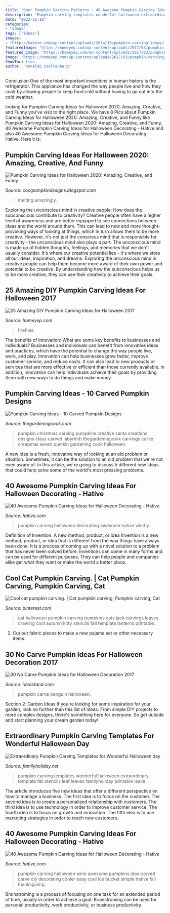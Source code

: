 ```yaml
---
title: "Deer Pumpkin Carving Patterns - 40 Awesome Pumpkin Carving Ideas For Halloween Decorating"
description: "Pumpkin carving templates wonderful halloween extraordinary template fall stencils leaf leaves familyholiday printable leave"
date: "2022-11-10"
categories:
- "ideas"
tags: ["ideas"]
images:
- "http://hative.com/wp-content/uploads/2014/10/pumpkin-carving-ideas/30-wine-cooler-pumpkin.jpg"
featuredImage: "https://homeyep.com/wp-content/uploads/2017/03/pumpkin-carving/9-pumpkin-carving-ideas-for-halloween.jpg"
featured_image: "https://homeyep.com/wp-content/uploads/2017/03/pumpkin-carving/9-pumpkin-carving-ideas-for-halloween.jpg"
image: "https://homeyep.com/wp-content/uploads/2017/03/pumpkin-carving/9-pumpkin-carving-ideas-for-halloween.jpg"
ShowToc: true
author: "Ronaldo Stoltenberg"
---
```



Conclusion
One of the most important inventions in human history is the refrigerator. This appliance has changed the way people live and how they cook by allowing people to keep food cold without having to go out into the cold weather.

	

		
looking for Pumpkin Carving Ideas for Halloween 2020: Amazing, Creative, and Funny you've visit to the right place. We have 8 Pics about Pumpkin Carving Ideas for Halloween 2020: Amazing, Creative, and Funny like Pumpkin Carving Ideas for Halloween 2020: Amazing, Creative, and Funny, 40 Awesome Pumpkin Carving Ideas for Halloween Decorating - Hative and also 40 Awesome Pumpkin Carving Ideas for Halloween Decorating - Hative. Here it is:
		
    
## Pumpkin Carving Ideas For Halloween 2020: Amazing, Creative, And Funny

<img loading=lazy src="https://4.bp.blogspot.com/-00ty-Bf3nJE/UlBFZSpHTyI/AAAAAAAAIOs/zb_jM-AzPpQ/s1600/wicked_pumpkin_bidxg.jpg" onerror="this.onerror=null;this.src='https://tse3.mm.bing.net/th?id=OIP.NTYR3HJuRrr9RPI18OuwsAHaF_&amp;pid=15.1';" alt="Pumpkin Carving Ideas for Halloween 2020: Amazing, Creative, and Funny">

_Source: coolpumpkindesigns.blogspot.com_

>melting amazingly. 

	

Exploring the unconscious mind in creative people: How does the subconscious contribute to creativity?
Creative people often have a higher level of awareness and are better equipped to see connections between ideas and the world around them. This can lead to new and more thought-provoking ways of looking at things, which in turn allows them to be more creative. However, it's not just the conscious mind that is responsible for creativity - the unconscious mind also plays a part. The unconscious mind is made up of hidden thoughts, feelings, and memories that we don't usually consider. It's where our creative potential lies - it's where we store all our ideas, inspiration, and dreams. Exploring the unconscious mind in creative people can help them become more aware of their own power and potential to be creative. By understanding how the subconscious helps us to be more creative, they can use their creativity to achieve their goals.

    
## 25 Amazing DIY Pumpkin Carving Ideas For Halloween 2017

<img loading=lazy src="https://homeyep.com/wp-content/uploads/2017/03/pumpkin-carving/9-pumpkin-carving-ideas-for-halloween.jpg" onerror="this.onerror=null;this.src='https://tse1.mm.bing.net/th?id=OIP.bKm_AMU_9KeTHEec6PW8QAHaLI&amp;pid=15.1';" alt="25 Amazing DIY Pumpkin Carving Ideas for Halloween 2017">

_Source: homeyep.com_

>fireflies. 

	

The benefits of innovation: What are some key benefits to businesses and individuals?
Businesses and individuals can benefit from innovative ideas and practices, which have the potential to change the way people live, work, and play. Innovation can help businesses grow faster, improve customer service, and reduce costs. It can also lead to new products or services that are more effective or efficient than those currently available. In addition, innovation can help individuals achieve their goals by providing them with new ways to do things and make money.

    
## Pumpkin Carving Ideas - 10 Carved Pumpkin Designs

<img loading=lazy src="https://thegardeningcook.com/wp-content/uploads/2013/10/524076_619432474775530_1428318293_n.jpg" onerror="this.onerror=null;this.src='https://tse3.mm.bing.net/th?id=OIP.GtjHPQYoCWWJqo8---dClgAAAA&amp;pid=15.1';" alt="Pumpkin Carving Ideas - 10 Carved Pumpkin Designs">

_Source: thegardeningcook.com_

>pumpkin christmas carving pumpkins creative santa creations designs claus carved labyrinth thegardeningcook carvings carve creepmas seven pumkin gardening cook halloween. 

	

A new idea is a fresh, innovative way of looking at an old problem or situation. Sometimes, it can be the solution to an old problem that we're not even aware of. In this article, we're going to discuss 5 different new ideas that could help solve some of the world's most pressing problems.

    
## 40 Awesome Pumpkin Carving Ideas For Halloween Decorating - Hative

<img loading=lazy src="https://hative.com/wp-content/uploads/2014/10/pumpkin-carving-ideas/35-witchy-pumpkin.jpg" onerror="this.onerror=null;this.src='https://tse2.mm.bing.net/th?id=OIP.vrybA9y7Szo8uwcaukIHDwHaJ6&amp;pid=15.1';" alt="40 Awesome Pumpkin Carving Ideas for Halloween Decorating - Hative">

_Source: hative.com_

>pumpkin carving halloween decorating awesome hative witchy. 

	

Definition of Invention: A new method, product, or idea
Invention is a new method, product, or idea that is different from the way things have always been done. It is a process of coming up with a novel solution to a problem that has never been solved before. Inventions can come in many forms and can be used for different purposes. They can help people and companies alike get what they want or make the world a better place.

    
## Cool Cat Pumpkin Carving. | Cat Pumpkin Carving, Pumpkin Carving, Cat

<img loading=lazy src="https://i.pinimg.com/736x/2a/7e/dc/2a7edcba6eab739c09c652875d8be657--cat-pumpkin-carving-pumpkin-art.jpg" onerror="this.onerror=null;this.src='https://tse2.mm.bing.net/th?id=OIP.KXRb3JfrHrlJOxb28T4fcQHaLI&amp;pid=15.1';" alt="Cool cat pumpkin carving. | Cat pumpkin carving, Pumpkin carving, Cat">

_Source: pinterest.com_

>cat halloween pumpkin carving pumpkins cats jack carvings leaves drawing cool autumn kitty stencils fall template lanterns printable. 

	

2. Cut out fabric pieces to make a new pajama set or other necessary items.

    
## 30 No Carve Pumpkin Ideas For Halloween Decoration 2017

<img loading=lazy src="https://ideastand.com/wp-content/uploads/2014/10/no-carve-pumpkin-ideas/11-penguin-pumpkin.jpg" onerror="this.onerror=null;this.src='https://tse4.mm.bing.net/th?id=OIP.wMhHBHLbB7E_gTUw7f8n1gHaH9&amp;pid=15.1';" alt="30 No Carve Pumpkin Ideas for Halloween Decoration 2017">

_Source: ideastand.com_

>pumpkin carve penguin halloween. 

	

Section 2: Garden Ideas
If you're looking for some inspiration for your garden, look no further than this list of ideas. From simple DIY projects to more complex designs, there's something here for everyone. So get outside and start planning your dream garden today!

    
## Extraordinary Pumpkin Carving Templates For Wonderful Halloween Day

<img loading=lazy src="http://www.familyholiday.net/wp-content/uploads/2013/09/Pumpkin-Carving-Templates-18.jpg" onerror="this.onerror=null;this.src='https://tse1.mm.bing.net/th?id=OIP.ujnqvCujJgrSpXeOiSqX0AHaJ5&amp;pid=15.1';" alt="Extraordinary Pumpkin Carving Templates for Wonderful Halloween day">

_Source: familyholiday.net_

>pumpkin carving templates wonderful halloween extraordinary template fall stencils leaf leaves familyholiday printable leave. 

	

The article introduces five new ideas that offer a different perspective on how to manage a business. The first idea is to focus on the customer. The second idea is to create a personalized relationship with customers. The third idea is to use technology in order to improve customer service. The fourth idea is to focus on growth and innovation. The fifth idea is to use marketing strategies in order to reach new customers.

    
## 40 Awesome Pumpkin Carving Ideas For Halloween Decorating - Hative

<img loading=lazy src="http://hative.com/wp-content/uploads/2014/10/pumpkin-carving-ideas/30-wine-cooler-pumpkin.jpg" onerror="this.onerror=null;this.src='https://tse4.mm.bing.net/th?id=OIP.8FEsfgfBW_9Kq2kfCDJ__AHaLr&amp;pid=15.1';" alt="40 Awesome Pumpkin Carving Ideas for Halloween Decorating - Hative">

_Source: hative.com_

>pumpkin carving halloween wine awesome pumpkins idea carved carve diy decorating cooler easy cool ice bucket simple hative fall thanksgiving. 

	

Brainstroming is a process of focusing on one task for an extended period of time, usually in order to achieve a goal. Brainstroming can be used for personal productivity, work productivity, or business productivity.

